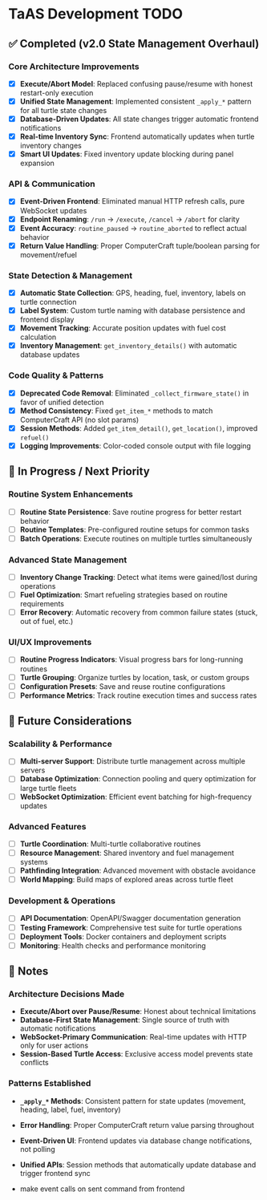 # TaAS Development TODO

## ✅ Completed (v2.0 State Management Overhaul)

### Core Architecture Improvements
- [x] **Execute/Abort Model**: Replaced confusing pause/resume with honest restart-only execution
- [x] **Unified State Management**: Implemented consistent `_apply_*` pattern for all turtle state changes
- [x] **Database-Driven Updates**: All state changes trigger automatic frontend notifications
- [x] **Real-time Inventory Sync**: Frontend automatically updates when turtle inventory changes
- [x] **Smart UI Updates**: Fixed inventory update blocking during panel expansion

### API & Communication
- [x] **Event-Driven Frontend**: Eliminated manual HTTP refresh calls, pure WebSocket updates
- [x] **Endpoint Renaming**: `/run` → `/execute`, `/cancel` → `/abort` for clarity
- [x] **Event Accuracy**: `routine_paused` → `routine_aborted` to reflect actual behavior
- [x] **Return Value Handling**: Proper ComputerCraft tuple/boolean parsing for movement/refuel

### State Detection & Management
- [x] **Automatic State Collection**: GPS, heading, fuel, inventory, labels on turtle connection
- [x] **Label System**: Custom turtle naming with database persistence and frontend display
- [x] **Movement Tracking**: Accurate position updates with fuel cost calculation
- [x] **Inventory Management**: `get_inventory_details()` with automatic database updates

### Code Quality & Patterns
- [x] **Deprecated Code Removal**: Eliminated `_collect_firmware_state()` in favor of unified detection
- [x] **Method Consistency**: Fixed `get_item_*` methods to match ComputerCraft API (no slot params)
- [x] **Session Methods**: Added `get_item_detail()`, `get_location()`, improved `refuel()`
- [x] **Logging Improvements**: Color-coded console output with file logging

## 🚧 In Progress / Next Priority

### Routine System Enhancements
- [ ] **Routine State Persistence**: Save routine progress for better restart behavior
- [ ] **Routine Templates**: Pre-configured routine setups for common tasks
- [ ] **Batch Operations**: Execute routines on multiple turtles simultaneously

### Advanced State Management  
- [ ] **Inventory Change Tracking**: Detect what items were gained/lost during operations
- [ ] **Fuel Optimization**: Smart refueling strategies based on routine requirements
- [ ] **Error Recovery**: Automatic recovery from common failure states (stuck, out of fuel, etc.)

### UI/UX Improvements
- [ ] **Routine Progress Indicators**: Visual progress bars for long-running routines
- [ ] **Turtle Grouping**: Organize turtles by location, task, or custom groups
- [ ] **Configuration Presets**: Save and reuse routine configurations
- [ ] **Performance Metrics**: Track routine execution times and success rates

## 🔮 Future Considerations

### Scalability & Performance
- [ ] **Multi-server Support**: Distribute turtle management across multiple servers
- [ ] **Database Optimization**: Connection pooling and query optimization for large turtle fleets
- [ ] **WebSocket Optimization**: Efficient event batching for high-frequency updates

### Advanced Features
- [ ] **Turtle Coordination**: Multi-turtle collaborative routines
- [ ] **Resource Management**: Shared inventory and fuel management systems
- [ ] **Pathfinding Integration**: Advanced movement with obstacle avoidance
- [ ] **World Mapping**: Build maps of explored areas across turtle fleet

### Development & Operations
- [ ] **API Documentation**: OpenAPI/Swagger documentation generation
- [ ] **Testing Framework**: Comprehensive test suite for turtle operations
- [ ] **Deployment Tools**: Docker containers and deployment scripts
- [ ] **Monitoring**: Health checks and performance monitoring

## 📝 Notes

### Architecture Decisions Made
- **Execute/Abort over Pause/Resume**: Honest about technical limitations
- **Database-First State Management**: Single source of truth with automatic notifications  
- **WebSocket-Primary Communication**: Real-time updates with HTTP only for user actions
- **Session-Based Turtle Access**: Exclusive access model prevents state conflicts

### Patterns Established
- **`_apply_*` Methods**: Consistent pattern for state updates (movement, heading, label, fuel, inventory)
- **Error Handling**: Proper ComputerCraft return value parsing throughout
- **Event-Driven UI**: Frontend updates via database change notifications, not polling
- **Unified APIs**: Session methods that automatically update database and trigger frontend sync

- make event calls on sent command from frontend